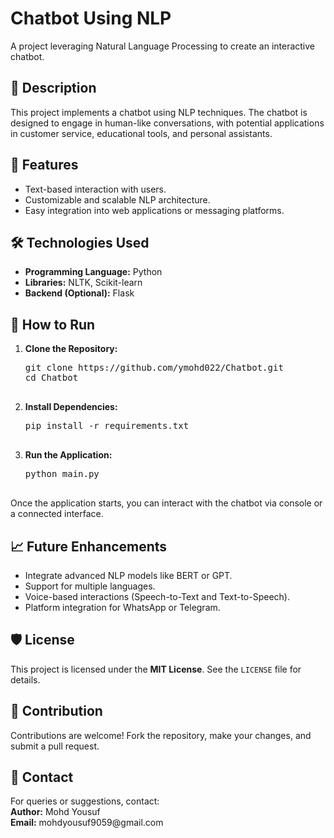 <h1>Chatbot Using NLP</h1>
    <p>A project leveraging Natural Language Processing to create an interactive chatbot.</p>
    <h2>📄 Description</h2>
    <p>
        This project implements a chatbot using NLP techniques. The chatbot is designed to engage in human-like conversations,
        with potential applications in customer service, educational tools, and personal assistants.
    </p>
    <h2>🌟 Features</h2>
    <ul>
        <li>Text-based interaction with users.</li>
        <li>Customizable and scalable NLP architecture.</li>
        <li>Easy integration into web applications or messaging platforms.</li>
    </ul>
    <h2>🛠️ Technologies Used</h2>
    <ul>
        <li><b>Programming Language:</b> Python</li>
        <li><b>Libraries:</b> NLTK, Scikit-learn</li>
        <li><b>Backend (Optional):</b> Flask</li>
    </ul>
    <h2>🚀 How to Run</h2>
    <ol>
        <li><b>Clone the Repository:</b></li>
        <pre>
git clone https://github.com/ymohd022/Chatbot.git
cd Chatbot
        </pre>
        <li><b>Install Dependencies:</b></li>
        <pre>
pip install -r requirements.txt
        </pre>
        <li><b>Run the Application:</b></li>
        <pre>
python main.py
        </pre>
    </ol>
    <p>Once the application starts, you can interact with the chatbot via console or a connected interface.</p>
    <h2>📈 Future Enhancements</h2>
    <ul>
        <li>Integrate advanced NLP models like BERT or GPT.</li>
        <li>Support for multiple languages.</li>
        <li>Voice-based interactions (Speech-to-Text and Text-to-Speech).</li>
        <li>Platform integration for WhatsApp or Telegram.</li>
    </ul>
    <h2>🛡️ License</h2>
    <p>This project is licensed under the <b>MIT License</b>. See the <code>LICENSE</code> file for details.</p>
    <h2>🤝 Contribution</h2>
    <p>
        Contributions are welcome! Fork the repository, make your changes, and submit a pull request.
    </p>
    <h2>📨 Contact</h2>
    <p>
        For queries or suggestions, contact:<br>
        <b>Author:</b> Mohd Yousuf<br>
        <b>Email:</b> mohdyousuf9059@gmail.com
    </p>
</body>
</html>
